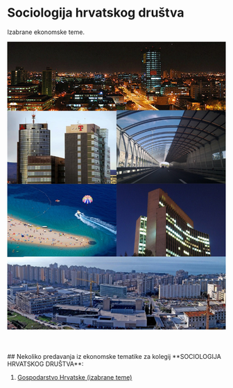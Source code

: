 
# Sociologija hrvatskog društva
Izabrane ekonomske teme.

<p align="center">
  <img src="./Foto/ekonFotos.jpg" width="750" title="hover text">
</p>



<br>
<br>
## Nekoliko predavanja iz ekonomske tematike za kolegij **SOCIOLOGIJA HRVATSKOG DRUŠTVA**:


1. [Gospodarstvo Hrvatske (izabrane teme)](https://raw.githack.com/lusiki/SHD-1/main/Predavanja/GOSPODARSTVO-HRVATSKE.html)